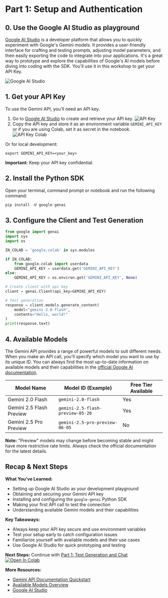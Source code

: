 
# Part 1: Setup and Authentication

## 0. Use the Google AI Studio as playground

[Google AI Studio](https://aistudio.google.com/) is a developer platform that allows you to quickly experiment with Google's Gemini models. It provides a user-friendly interface for crafting and testing prompts, adjusting model parameters, and then easily exporting the code to integrate into your applications. It's a great way to prototype and explore the capabilities of Google's AI models before diving into coding with the SDK. You'll use it in this workshop to get your API Key.

![Google AI Studio](https://github.com/philschmid/gemini-2.5-ai-engineering-workshop/blob/main/assets/1-0-ai-studio.png?raw=1)

## 1. Get your API Key

To use the Gemini API, you'll need an API key.

1. Go to [Google AI Studio](https://aistudio.google.com/apikey) to create and retrieve your API key.
![API Key](https://github.com/philschmid/gemini-2.5-ai-engineering-workshop/blob/main/assets/1-1-api-key.png?raw=1)
2. Copy the API key and store it as an environment variable `GEMINI_API_KEY` or if you are using Colab, set it as secret in the notebook.
![API Key Colab](https://github.com/philschmid/gemini-2.5-ai-engineering-workshop/blob/main/assets/1-2-secrets.png?raw=1)

Or for local development:

```
export GEMINI_API_KEY=<your_key>
```

**Important:** Keep your API key confidential.

## 2. Install the Python SDK

Open your terminal, command prompt or notebook and run the following command:


```python
pip install -U google-genai
```

## 3. Configure the Client and Test Generation


```python
from google import genai
import sys
import os

IN_COLAB = 'google.colab' in sys.modules

if IN_COLAB:
    from google.colab import userdata
    GEMINI_API_KEY = userdata.get('GEMINI_API_KEY')
else:
    GEMINI_API_KEY = os.environ.get('GEMINI_API_KEY', None)

# Create client with api key
client = genai.Client(api_key=GEMINI_API_KEY)

# Test generation
response = client.models.generate_content(
    model="gemini-2.0-flash",
    contents="Hello, world!"
)
print(response.text)
```

## 4. Available Models

The Gemini API provides a range of powerful models to suit different needs. When you make an API call, you'll specify which model you want to use by its unique ID. You can always find the most up-to-date information on available models and their capabilities in the [official Google AI documentation](https://ai.google.dev/gemini-api/docs/models).


| Model Name                     | Model ID (Example)                   | Free Tier Available |
| ------------------------------ | ------------------------------------ | ------------------- | 
| Gemini 2.0 Flash               | `gemini-2.0-flash`                   | Yes                 | 
| Gemini 2.5 Flash Preview       | `gemini-2.5-flash-preview-05-20`     | Yes                 |
| Gemini 2.5 Pro Preview         | `gemini-2.5-pro-preview-06-05`       | No                  |

**Note:** "Preview" models may change before becoming stable and might have more restrictive rate limits. Always check the official documentation for the latest details.

## Recap & Next Steps

**What You've Learned:**
- Setting up Google AI Studio as your development playground
- Obtaining and securing your Gemini API key
- Installing and configuring the `google-genai` Python SDK
- Making your first API call to test the connection
- Understanding available Gemini models and their capabilities

**Key Takeaways:**
- Always keep your API key secure and use environment variables
- Test your setup early to catch configuration issues
- Familiarize yourself with available models and their use cases
- Use Google AI Studio for quick prototyping and testing

**Next Steps:** Continue with [Part 1: Text Generation and Chat](https://github.com/patrickloeber/workshop-build-with-gemini/blob/main/01-text-prompting.ipynb) [![Open In Colab](https://colab.research.google.com/assets/colab-badge.svg)](https://colab.research.google.com/github.com/patrickloeber/workshop-build-with-gemini/blob/main/01-text-prompting.ipynb)

**More Resources:**
- [Gemini API Documentation Quickstart](https://ai.google.dev/gemini-api/docs/quickstart?lang=python)
- [Available Models Overview](https://ai.google.dev/gemini-api/docs/models)
- [Google AI Studio](https://aistudio.google.com/)
